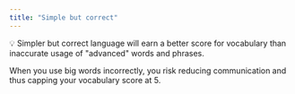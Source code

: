 ```yaml
---
title: "Simple but correct"
---
```


💡 Simpler but correct language will earn a better score for vocabulary than inaccurate usage of "advanced" words and phrases.

When you use big words incorrectly, you risk reducing communication and thus capping your vocabulary score at 5.